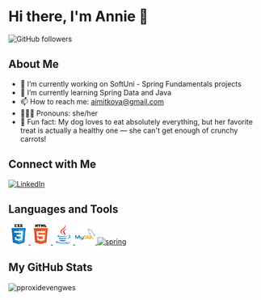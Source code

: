 
# Hi there, I'm Annie 👋

![GitHub followers](https://img.shields.io/github/followers/pproxidevengwes?label=Follow&style=social)

## About Me

- 🔭 I’m currently working on SoftUni - Spring Fundamentals projects
- 🌱 I’m currently learning Spring Data and Java 
- 📫 How to reach me: aimitkova@gmail.com
- 👩🏻‍💻 Pronouns: she/her
- 🐾 Fun fact: My dog loves to eat absolutely everything, but her favorite treat is actually a healthy one — she can't get enough of crunchy carrots!

## Connect with Me

[![LinkedIn](https://img.shields.io/badge/LinkedIn-blue?style=flat&logo=linkedin&logoColor=white)](https://www.linkedin.com/in/annamaria-mitkova-5459a3173/)

## Languages and Tools

<p align="left"> <a href="https://www.w3schools.com/css/" target="_blank" rel="noreferrer"> <img src="https://raw.githubusercontent.com/devicons/devicon/master/icons/css3/css3-original-wordmark.svg" alt="css3" width="40" height="40"/> </a> <a href="https://www.w3.org/html/" target="_blank" rel="noreferrer"> <img src="https://raw.githubusercontent.com/devicons/devicon/master/icons/html5/html5-original-wordmark.svg" alt="html5" width="40" height="40"/> </a> <a href="https://www.java.com" target="_blank" rel="noreferrer"> <img src="https://raw.githubusercontent.com/devicons/devicon/master/icons/java/java-original.svg" alt="java" width="40" height="40"/> </a> <a href="https://www.mysql.com/" target="_blank" rel="noreferrer"> <img src="https://raw.githubusercontent.com/devicons/devicon/master/icons/mysql/mysql-original-wordmark.svg" alt="mysql" width="40" height="40"/> </a> <a href="https://spring.io/" target="_blank" rel="noreferrer"> <img src="https://www.vectorlogo.zone/logos/springio/springio-icon.svg" alt="spring" width="40" height="40"/> </a> </p>

## My GitHub Stats

<p><img align="center" src="https://github-readme-streak-stats.herokuapp.com/?user=pproxidevengwes&" alt="pproxidevengwes" /></p>
